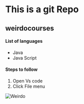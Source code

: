 # This is a git Repo

## weirdocourses


#### List of languages
- Java
- Java Script


#### Steps to follow
1. Open Vs code
2. Click File menu

![Weirdo](https://qph.cf2.quoracdn.net/main-qimg-c67121ca18aa4d208a0faa205b653520)
